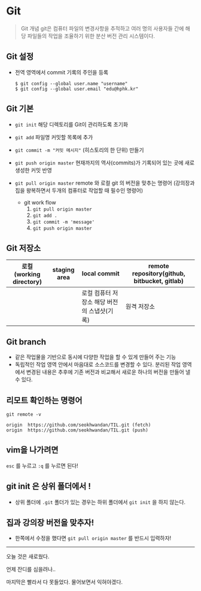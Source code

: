 # Git

>  Git 개념
> git은 컴퓨터 파일의 변경사항을 추적하고 여러 명의 사용자들 간에 해당 파일들의 작업을 조율하기 위한 분산 버전 관리 시스템이다.



## Git 설정

- 전역 영역에서 commit 기록의 주인을 등록
  
  ```
  $ git config --global user.name "username"
  $ git config --global user.email "edu@hphk.kr"
  ```



## Git 기본

- `git init` 해당 디렉토리를 Git이 관리하도록 초기화
- `git add` 파일명 커밋할 목록에 추가
- `git commit -m "커밋 메시지"` (히스토리의 한 단위) 만들기
- `git push origin master` 현재까지의 역사(commits)가 기록되어 있는 곳에 새로 생성한 커밋 반영

- `git pull origin master` remote 와 로컬 git 의 버전을 맞추는 명령어 (강의장과 집을 왕복하면서 두개의 컴퓨터로 작업할 때 필수인 명령어)
  - git work flow
    1. `git pull origin master`
    2. `git add .`
    3. `git commit -m 'message'`
    4. `git push origin master`



## Git 저장소

| 로컬(working directory) | staging area | local commit                                | remote repository(github, bitbucket, gitlab) |
| ----------------------- | ------------ | ------------------------------------------- | -------------------------------------------- |
|                         |              | 로컬 컴퓨터 저장소 해당 버전의 스냅샷(기록) | 원격 저장소                                  |



## Git branch

- 같은 작업물을 기반으로 동시에 다양한 작업을 할 수 있게 만들어 주는 기능
- 독립적인 작업 영역 안에서 마음대로 소스코드를 변경할 수 있다. 분리된 작업 영역에서 변경된 내용은 추후에 기존 버전과 비교해서 새로운 하나의 버전을 만들어 낼 수 있다.



## 리모트 확인하는 명령어

`git remote -v`

```
origin  https://github.com/seokhwandan/TIL.git (fetch)
origin  https://github.com/seokhwandan/TIL.git (push)
```



## vim을 나가려면

`esc` 를 누르고 `:q` 를 누르면 된다!



## git init 은 상위 폴더에서 !

- 상위 폴더에 `.git` 폴더가 있는 경우는 하위 폴더에서 `git init` 을 하지 않는다.



## 집과 강의장 버전을 맞추자!

- 한쪽에서 수정을 했다면 `git pull origin master` 를 반드시 입력하자!



---

오늘 것은 새로웠다.

언제 잔디를 심을려나..

마지막은 빨라서 다 못들었다. 물어보면서 익혀야겠다.